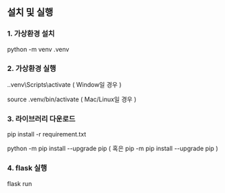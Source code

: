 ## 설치 및 실행

### 1. 가상환경 설치

python -m venv .venv

### 2. 가상환경 실행

.\.venv\Scripts\activate ( Window일 경우 )

source .venv/bin/activate ( Mac/Linux일 경우 )

### 3. 라이브러리 다운로드

pip install -r requirement.txt

python -m pip install --upgrade pip ( 혹은 pip -m pip install --upgrade pip )

### 4. flask 실행

flask run